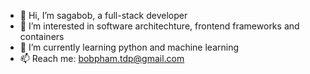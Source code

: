 - 👋 Hi, I’m sagabob, a full-stack developer
- 👀 I’m interested in software architechture, frontend frameworks and containers
- 🌱 I’m currently learning python and machine learning
- 📫 Reach me: bobpham.tdp@gmail.com

<!---
sagabob/sagabob is a ✨ special ✨ repository because its `README.md` (this file) appears on your GitHub profile.
You can click the Preview link to take a look at your changes.
--->
